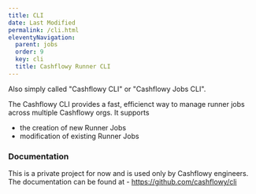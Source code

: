 ```yaml
---
title: CLI
date: Last Modified 
permalink: /cli.html
eleventyNavigation:
  parent: jobs
  order: 9
  key: cli 
  title: Cashflowy Runner CLI
---
```

Also simply called "Cashflowy CLI" or "Cashflowy Jobs CLI".

The Cashflowy CLI provides a fast, efficienct way to manage runner jobs across multiple Cashflowy orgs.
It supports
* the creation of new Runner Jobs
* modification of existing Runner Jobs

### Documentation
This is a private project for now and is used only by Cashflowy engineers. 
The documentation can be found at - https://github.com/cashflowy/cli